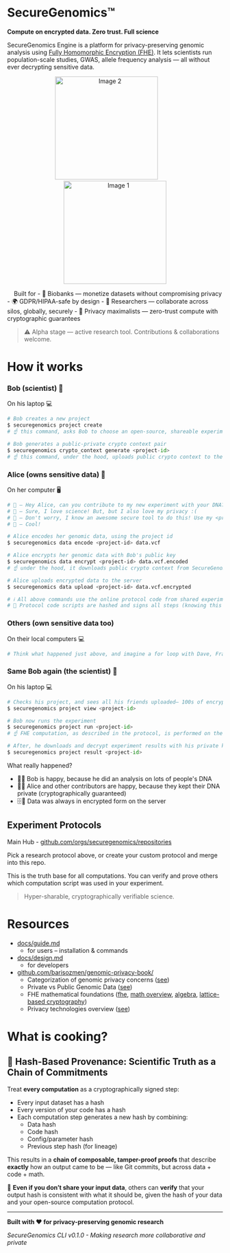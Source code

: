# SecureGenomics™

**Compute on encrypted data. Zero trust. Full science**

SecureGenomics Engine is a platform for privacy-preserving genomic analysis using [Fully Homomorphic Encryption (FHE)](https://vitalik.eth.limo/general/2020/07/20/homomorphic.html). It lets scientists run population-scale studies, GWAS, allele frequency analysis — all without ever decrypting sensitive data.
&nbsp;&nbsp;&nbsp;
<p align="center">
  <img src="https://images.emojiterra.com/google/android-12l/512px/1f9ec.png" alt="Image 2" width="240"/>
  &nbsp;&nbsp;&nbsp;&nbsp;&nbsp;&nbsp;&nbsp;&nbsp;&nbsp;
  <img src="https://vitalik.eth.limo/images/fhe/HomoEncrypt.png?1" alt="Image 1" width="240"/>
</p>
&nbsp;&nbsp;&nbsp;
Built for
- 🧪 Biobanks — monetize datasets without compromising privacy
- 🌍 GDPR/HIPAA-safe by design
- 🧠 Researchers — collaborate across silos, globally, securely
- 🔐 Privacy maximalists — zero-trust compute with cryptographic guarantees



> ⚠️ Alpha stage — active research tool. Contributions & collaborations welcome.

# How it works
### Bob (scientist) 👨
On his laptop 💻
```python
# Bob creates a new project
$ securegenomics project create
# ☝️ this command, asks Bob to choose an open-source, shareable experiment protocol from https://github.com/securegenomics/ . He chooses `protocol-alzheimers-sensitive-allele-frequency`. All protocols involve scripts for encoding, encryption, computation, decoding, and result interpretation

# Bob generates a public-private crypto context pair
$ securegenomics crypto_context generate <project-id> 
# ☝️ this command, under the hood, uploads public crypto context to the SecureGenomics server
```

### Alice (owns sensitive data) 👩
On her computer 🖥️
```bash
# 👨 – Hey Alice, can you contribute to my new experiment with your DNA?
# 👩 – Sure, I love science! But, but I also love my privacy :(
# 👨 – Don't worry, I know an awesome secure tool to do this! Use my <project-id>, encrypt your data and upload to the server!
# 👩 – Cool!

# Alice encodes her genomic data, using the project id
$ securegenomics data encode <project-id> data.vcf

# Alice encrypts her genomic data with Bob's public key
$ securegenomics data encrypt <project-id> data.vcf.encoded 
# ☝️ under the hood, it downloads public crypto context from SecureGenomics server

# Alice uploads encrypted data to the server
$ securegenomics data upload <project-id> data.vcf.encrypted

# ℹ️ All above commands use the online protocol code from shared experiment Github repository.
# 🔐 Protocol code scripts are hashed and signs all steps (knowing this isn't essential now, but helpful later)
```

### Others (own sensitive data too)
On their local computers 💻
```python
# Think what happened just above, and imagine a for loop with Dave, Frank, George, Carol, ...
```

### Same Bob again (the scientist) 👨
On his laptop 💻
```python
# Checks his project, and sees all his friends uploaded– 100s of encrypted genomes! 
$ securegenomics project view <project-id>

# Bob now runs the experiment
$ securegenomics project run <project-id>
# ☝️ FHE computation, as described in the protocol, is performed on the server.

# After, he downloads and decrypt experiment results with his private key
$ securegenomics project result <project-id>
```

What really happened?
- 🙋‍♂️ Bob is happy, because he did an analysis on lots of people's DNA
- 🙋‍♀️ Alice and other contributors are happy, because they kept their DNA private (cryptographically guaranteed)
- 🗄️🔐 Data was always in encrypted form on the server

## Experiment Protocols
Main Hub - [github.com/orgs/securegenomics/repositories](https://github.com/orgs/securegenomics/repositories)

Pick a research protocol above, or create your custom protocol and merge into this repo.

This is the truth base for all computations. You can verify and prove others which computation script was used in your experiment.

> Hyper-sharable, cryptographically verifiable science.

# Resources
- [docs/guide.md](docs/guide.md)
    - for users – installation & commands
- [docs/design.md](docs/design.md)
    - for developers
- [github.com/barisozmen/genomic-privacy-book/](https://github.com/barisozmen/genomic-privacy-book/)
    - Categorization of genomic privacy concerns ([see](https://github.com/barisozmen/genomic-privacy-book/blob/main/02-genomic_privacy_concerns.md))
    - Private vs Public Genomic Data ([see](https://github.com/barisozmen/genomic-privacy-book/blob/main/04a-private_genome_silos.md))
    - FHE mathematical foundations ([fhe](https://github.com/barisozmen/genomic-privacy-book/blob/main/06-homomorphic_encryption_he.md), [math overview](https://github.com/barisozmen/genomic-privacy-book/blob/main/06aa-math_foundations_overview.md), [algebra](https://github.com/barisozmen/genomic-privacy-book/blob/main/06ab-algebra_foundations.md), [lattice-based cryptography](https://github.com/barisozmen/genomic-privacy-book/blob/main/06ac-lattice_based_cryptography_foundations.md))
    - Privacy technologies overview ([see](https://github.com/barisozmen/genomic-privacy-book/blob/main/03-privacy_technologies.md))
   


# What is cooking?

## 🔐 Hash-Based Provenance: Scientific Truth as a Chain of Commitments

Treat **every computation** as a cryptographically signed step:
- Every input dataset has a hash
- Every version of your code has a hash
- Each computation step generates a new hash by combining:
    - Data hash
    - Code hash
    - Config/parameter hash
    - Previous step hash (for lineage)

This results in a **chain of composable, tamper-proof proofs** that describe **exactly** how an output came to be — like Git commits, but across data + code + math.

📌 **Even if you don’t share your input data**, others can **verify** that your output hash is consistent with what it should be, given the hash of your data and your open-source computation protocol. 



---

**Built with ❤️ for privacy-preserving genomic research**

*SecureGenomics CLI v0.1.0 - Making research more collaborative and private*